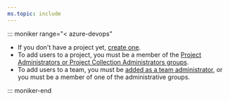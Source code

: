 ```yaml
---
ms.topic: include
---
```


::: moniker range="< azure-devops"  

* If you don't have a project yet, [create one](../organizations/projects/create-project.md). 
* To add users to a project, you must be a member of the [Project Administrators or Project Collection Administrators groups](../organizations/security/set-project-collection-level-permissions.md).   
* To add users to a team, you must be [added as a team administrator](../organizations/settings/add-team-administrator.md), or you must be a member of one of the administrative groups.  

::: moniker-end